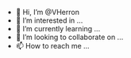 - 👋 Hi, I’m @VHerron
- 👀 I’m interested in ...
- 🌱 I’m currently learning ...
- 💞️ I’m looking to collaborate on ...
- 📫 How to reach me ...

<!---
VHerron/VHerron is a ✨ special ✨ repository because its `README.md` (this file) appears on your GitHub profile.
You can click the Preview link to take a look at your changes.
--->


